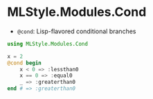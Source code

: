 MLStyle.Modules.Cond
========================

- `@cond`: Lisp-flavored conditional branches

```julia
using MLStyle.Modules.Cond

x = 2
@cond begin
    x < 0 => :lessthan0
    x == 0 => :equal0
    _ => :greaterthan0
end # => :greaterthan0
```